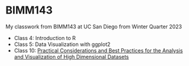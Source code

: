 # BIMM143 

My classwork from BIMM143 at UC San Diego from Winter Quarter 2023 

- Class 4: Introduction to R
- Class 5: Data Visualization with ggplot2 
- Class 10: [Practical Considerations and Best Practices for the Analysis and Visualization of High Dimensional Datasets](https://github.com/emodolo/bimm143_github/blob/main/Class10/Halloween%20Mini-project.qmd) 
